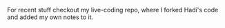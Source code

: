 For recent stuff checkout my live-coding repo, where I forked Hadi's code and added my own notes to it.
